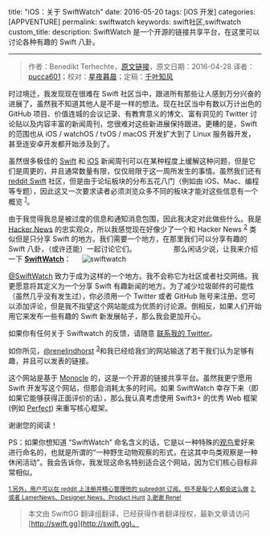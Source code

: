 title: "iOS：关于 SwiftWatch"
date: 2016-05-20
tags: [iOS 开发]
categories: [APPVENTURE]
permalink: swiftwatch
keywords: swift社区,swiftwatch
custom_title: 
description: SwiftWatch 是一个开源的链接共享平台，在这里可以讨论各种有趣的 Swift 八卦。

---
> 作者：Benedikt Terhechte，[原文链接](http://appventure.me/2016/04/28/swiftwatch/)，原文日期：2016-04-28
> 译者：[pucca601](http://weibo.com/601pucca)；校对：[星夜暮晨](http://www.jianshu.com/users/ef1058d2d851)；定稿：[千叶知风](http://weibo.com/xiaoxxiao)
  







<!--此处开始正文-->

时过境迁，我发现现在很难在 Swift 社区当中，跟进所有那些让人感到万分兴奋的进展了，虽然我不知道其他人是不是一样的想法。现在社区当中有数以万计出色的 GitHub 项目、价值连城的会议记录、有教育意义的博文、富有洞见的 Twitter 讨论贴以及内容丰富的新闻周刊，您很难对这些新进展保持跟进。更糟的是，Swift 的范围也从 iOS / watchOS / tvOS / macOS 开发扩大到了 Linux 服务器开发，甚至连安卓开发都开始涉及到了。

<!--more-->

虽然很多极佳的 [Swift](https://twitter.com/SwiftSandbox) 和 [iOS](https://iosdevweekly.com/issues/245?#start) 新闻周刊可以在某种程度上缓解这种问题，但是它们是周更的，并且通常数量有限，仅仅局限于这一周所发生的事情。虽然我们还有 [reddit Swift](https://www.reddit.com/r/swift/) 社区，但是由于论坛板块的分布五花八门（例如由 iOS、Mac、编程等专题），因此这又一次要求读者必须浏览众多不同的板块才能对这些信息有一个概览 <sup id="fnref1"><a href="#fn1" rel="footnote">1</a></sup>。

由于我觉得我总是被过度的信息和通知消息包围，因此我决定对此做些什么。我是 [Hacker News](http://news.ycombinator.com/) 的忠实观众，所以我感觉现在好像少了一个和 Hacker News <sup id="fnref2"><a href="#fn2" rel="footnote">2</a></sup> 类似但是只分享 Swift 的地方。我们需要一个地方，在那里我们可以分享有趣的 Swift 八卦，（或许还能）一起讨论它们。　　 　　
　
那么闲话少说，让我来介绍一下 [**SwiftWatch**](http://swiftwatch.net/)：
　
![swiftwatch](/img/articles/swiftwatch/swiftwatch@2x.png1463706021.3315504)


[@SwiftWatch](http://swiftwatch.net/) 致力于成为这样的一个地方。我不会称它为社区或者社交网络。我更愿意将其定义为一个分享 Swift 有趣新闻的地方。为了减少垃圾邮件的可能性（虽然几乎没有发生过），你必须用一个 Twitter 或者 GitHub 账号来注册。您可以添加评论，但是我不指望这个网站能成为优质的讨论源。倒相反，如果人们开始用它来发布一些有趣的 Swift 新发展帖子，那么我会更加开心。

如果你有任何关于 Swiftwatch 的反馈，请随意 [联系我的 Twitter](http://swiftwatch.net/)。

如你所见，[@renelindhorst](https://twitter.com/renelindhorst) <sup id="fnref3"><a href="#fn3" rel="footnote">3</a></sup>和我已经给我们的网站输送了若干我们认为足够有趣，并且可以发表的链接。

这个网站是基于 [Monocle](http://monocle.io/) 的，这是一个开源的链接共享平台。虽然我更宁愿用 Swift 开发写这个网站，但那会消耗太多的时间。如果 SwiftWatch 幸存下来（即如果它能够获得正面评价的话），那么我认真考虑使用 Swift3+ 的优秀 Web 框架(例如 [Perfect](https://github.com/PerfectlySoft/Perfect)) 来重写核心框架。

谢谢您的阅读！

PS：如果你想知道 “SwiftWatch” 命名含义的话，它是以一种特殊的[观鸟](https://en.wikipedia.org/wiki/Birdwatching)爱好来进行命名的，也就是所谓的“一种野生动物观察的形式，在这其中鸟类观察是一种休闲活动”。我会告诉你，我发现这命名特别适合这个网站，因为它们核心目标非常相似。

<small><a id="fn1" href="#fnref1" rev="footnote">1.另外，用户可以在 reddit 上注册并精心管理他的 subreddit 订阅，但不是每个人都会这么做</a></small>
<small><a id="fn2" href="#fnref2" rev="footnote">2.或者 LamerNews、Designer News、Product Hunt</a></small>
<small><a id="fn3" href="#fnref3" rev="footnote">3.谢谢 Rene!</a></small>
> 本文由 SwiftGG 翻译组翻译，已经获得作者翻译授权，最新文章请访问 [http://swift.gg](http://swift.gg)。